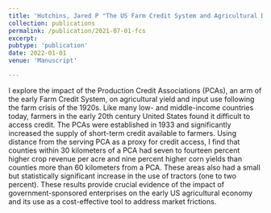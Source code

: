 ```yaml
---
title: 'Hutchins, Jared P "The US Farm Credit System and Agricultural Development: Evidence from an Early Expansion, 1920-1940" Forthcoming in *American Journal of Agricultural Economics*'
collection: publications
permalink: /publication/2021-07-01-fcs
excerpt: 
pubtype: 'publication'
date: 2022-01-01
venue: 'Manuscript'

---
```


I explore the impact of the Production Credit Associations (PCAs), an arm of the early
Farm Credit System, on agricultural yield and input use following the farm crisis of the 1920s.
Like many low- and middle-income countries today, farmers in the early 20th century United
States found it difficult to access credit. The PCAs were established in 1933 and significantly
increased the supply of short-term credit available to farmers. Using distance from the serving
PCA as a proxy for credit access, I find that counties within 30 kilometers of a PCA had
seven to fourteen percent higher crop revenue per acre and nine percent higher corn yields than
counties more than 60 kilometers from a PCA. These areas also had a small but statistically
significant increase in the use of tractors (one to two percent). These results provide crucial
evidence of the impact of government-sponsored enterprises on the early US agricultural economy
and its use as a cost-effective tool to address market frictions.

